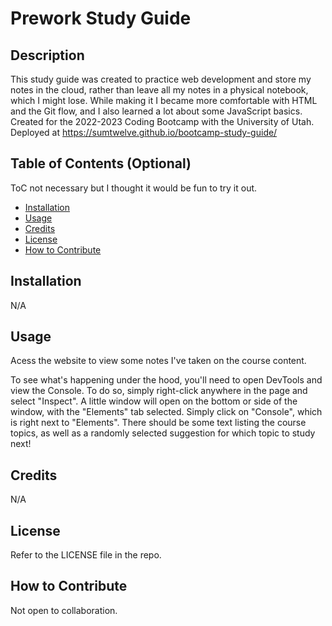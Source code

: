 # Prework Study Guide

## Description

This study guide was created to practice web development and store my notes in the cloud, rather than leave all my notes in a physical notebook, which I might lose. While making it I became more comfortable with HTML and the Git flow, and I also learned a lot about some JavaScript basics. Created for the 2022-2023 Coding Bootcamp with the University of Utah. Deployed at https://sumtwelve.github.io/bootcamp-study-guide/

## Table of Contents (Optional)

ToC not necessary but I thought it would be fun to try it out.
- [Installation](#installation)
- [Usage](#usage)
- [Credits](#credits)
- [License](#license)
- [How to Contribute](#how-to-contribute) 

## Installation

N/A

## Usage

Acess the website to view some notes I've taken on the course content.

To see what's happening under the hood, you'll need to open DevTools and view the Console. To do so, simply right-click anywhere in the page and select "Inspect". A little window will open on the bottom or side of the window, with the "Elements" tab selected. Simply click on "Console", which is right next to "Elements". There should be some text listing the course topics, as well as a randomly selected suggestion for which topic to study next!

## Credits

N/A

## License

Refer to the LICENSE file in the repo.

## How to Contribute

Not open to collaboration.

